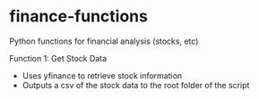 # finance-functions
Python functions for financial analysis (stocks, etc)

Function 1: Get Stock Data
- Uses yfinance to retrieve stock information
- Outputs a csv of the stock data to the root folder of the script
